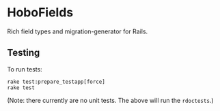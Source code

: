 # HoboFields

Rich field types and migration-generator for Rails.

## Testing
To run tests:
```
rake test:prepare_testapp[force]
rake test
```
(Note: there currently are no unit tests. The above will run the `rdoctests`.)
